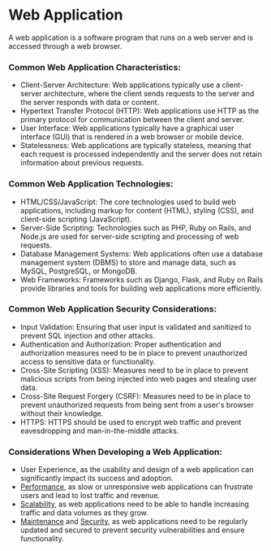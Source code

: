 # Web Application

A web application is a software program that runs on a web server and is accessed through a web browser.

### Common Web Application Characteristics:

-   Client-Server Architecture: Web applications typically use a client-server architecture, where the client sends requests to the server and the server responds with data or content.
-   Hypertext Transfer Protocol (HTTP): Web applications use HTTP as the primary protocol for communication between the client and server.
-   User Interface: Web applications typically have a graphical user interface (GUI) that is rendered in a web browser or mobile device.
-   Statelessness: Web applications are typically stateless, meaning that each request is processed independently and the server does not retain information about previous requests.

### Common Web Application Technologies:

-   HTML/CSS/JavaScript: The core technologies used to build web applications, including markup for content (HTML), styling (CSS), and client-side scripting (JavaScript).
-   Server-Side Scripting: Technologies such as PHP, Ruby on Rails, and Node.js are used for server-side scripting and processing of web requests.
-   Database Management Systems: Web applications often use a database management system (DBMS) to store and manage data, such as MySQL, PostgreSQL, or MongoDB.
-   Web Frameworks: Frameworks such as Django, Flask, and Ruby on Rails provide libraries and tools for building web applications more efficiently.

### Common Web Application Security Considerations:

-   Input Validation: Ensuring that user input is validated and sanitized to prevent SQL injection and other attacks.
-   Authentication and Authorization: Proper authentication and authorization measures need to be in place to prevent unauthorized access to sensitive data or functionality.
-   Cross-Site Scripting (XSS): Measures need to be in place to prevent malicious scripts from being injected into web pages and stealing user data.
-   Cross-Site Request Forgery (CSRF): Measures need to be in place to prevent unauthorized requests from being sent from a user's browser without their knowledge.
-   HTTPS: HTTPS should be used to encrypt web traffic and prevent eavesdropping and man-in-the-middle attacks.

### Considerations When Developing a Web Application:

-   User Experience, as the usability and design of a web application can significantly impact its success and adoption.
-   [Performance](/glossary/performance.md), as slow or unresponsive web applications can frustrate users and lead to lost traffic and revenue.
-   [Scalability](/glossary/scalability.md), as web applications need to be able to handle increasing traffic and data volumes as they grow.
-   [Maintenance](/glossary/maintenance.md) and [Security](/glossary/security.md), as web applications need to be regularly updated and secured to prevent security vulnerabilities and ensure functionality.